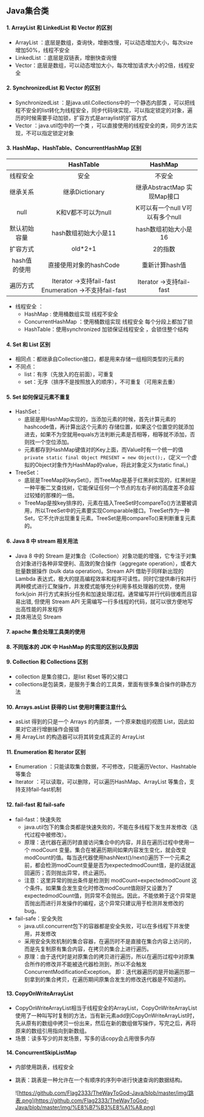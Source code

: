 ## Java集合类

#### 1. ArrayList 和 LinkedList 和 Vector 的区别 

- ArrayList ：底层是数组，查询快，增删改慢，可以动态增加大小，每次size增加50%，线程不安全
- LinkedList ：底层是双链表，增删快查询慢
- Vector：底层是数组，可以动态增加大小，每次增加请求大小的2倍，线程安全

#### 2. SynchronizedList 和 Vector 的区别 

- SynchronizedList ：是java.util.Collections中的一个静态内部类 ，可以把线程不安全的list转化为线程安全，同步代码块实现，可以指定锁定的对象，遍历的时候需要手动加锁，扩容方式是arraylist的扩容方式
- Vector ：java.util包中的一个类 ，可以直接使用的线程安全的类，同步方法实现，不可以指定锁定对象

#### 3. HashMap、HashTable、ConcurrentHashMap 区别 

|              |                          HashTable                          |                      HashMap                       |
| :----------: | :---------------------------------------------------------: | :------------------------------------------------: |
|   线程安全   |                            安全                             |                       不安全                       |
|   继承关系   |                       继承Dictionary                        |      继承AbstractMap             实现Map接口       |
|     null     |                     K和V都不可以为null                      | K可以有一个null                    V可以有多个null |
| 默认初始容量 |                    hash数组初始大小是11                     |                hash数组初始大小是16                |
|   扩容方式   |                           old*2+1                           |                      2的指数                       |
| hash值的使用 |                   直接使用对象的hashCode                    |                   重新计算hash值                   |
|   遍历方式   | Iterator ->支持fail-fast      Enumeration ->不支持fail-fast |              Iterator ->支持fail-fast              |

- 线程安全 ：
  - HashMap : 使用桶数组实现 线程不安全
  - ConcurrentHashMap ：使用桶数组实现 线程安全 每个分段上都加了锁
  - HashTable：使用synchronized 加锁保证线程安全 ，会锁住整个结构

#### 4. Set 和 List 区别 

- 相同点：都继承自Collection接口，都是用来存储一组相同类型的元素的
- 不同点：
  - list：有序（先放入的在前面），可重复
  - set：无序（排序不是按照放入的顺序），不可重复（可用来去重）

#### 5. Set 如何保证元素不重复 

- HashSet：
  - 底层是用HashMap实现的，当添加元素的时候，首先计算元素的hashcode值，再计算出这个元素的 存储位置，如果这个位置空的就添加进去，如果不为空就用equals方法判断元素是否相等，相等就不添加，否则找一个空位添加。 
  - 元素都存到HashMap键值对的Key上面，而Value时有一个统一的值`private static final Object PRESENT = new Object();`，(定义一个虚拟的Object对象作为HashMap的value，将此对象定义为static final。) 
- TreeSet：
  - 底层是TreeMap的keySet()，而TreeMap是基于红黑树实现的，红黑树是一种平衡二叉查找树，它能保证任何一个节点的左右子树的高度差不会超过较矮的那棵的一倍。 
  - TreeMap是按key排序的，元素在插入TreeSet时compareTo()方法要被调用，所以TreeSet中的元素要实现Comparable接口。TreeSet作为一种Set，它不允许出现重复元素。TreeSet是用compareTo()来判断重复元素的。 

#### 6. Java 8 中 stream 相关用法 

- Java 8 中的 Stream 是对集合（Collection）对象功能的增强，它专注于对集合对象进行各种非常便利、高效的聚合操作（aggregate operation），或者大批量数据操作 (bulk data operation)。Stream API 借助于同样新出现的 Lambda 表达式，极大的提高编程效率和程序可读性。同时它提供串行和并行两种模式进行汇聚操作，并发模式能够充分利用多核处理器的优势，使用 fork/join 并行方式来拆分任务和加速处理过程。通常编写并行代码很难而且容易出错, 但使用 Stream API 无需编写一行多线程的代码，就可以很方便地写出高性能的并发程序 
- 具体用法见 Stream

#### 7. apache 集合处理工具类的使用 

#### 8. 不同版本的 JDK 中 HashMap 的实现的区别以及原因 

#### 9. Collection 和 Collections 区别 

- collection 是集合接口，是list 和set 等的父接口
- collections是包装类，是服务于集合的工具类，里面有很多集合操作的静态方法

#### 10. Arrays.asList 获得的 List 使用时需要注意什么 

- asList 得到的只是一个 Arrays 的内部类，一个原来数组的视图 List，因此如果对它进行增删操作会报错 
- 用 ArrayList 的构造器可以将其转变成真正的 ArrayList 

#### 11. Enumeration 和 Iterator 区别 

- Enumeration ：只能读取集合数据，不可修改，只能遍历Vector、Hashtable等集合
- Iterator ：可以读取，可以删除，可以遍历HashMap、ArrayList 等集合，支持支持fail-fast机制 

#### 12. fail-fast 和 fail-safe 

- fail-fast：快速失败
  - java.util包下的集合类都是快速失败的，不能在多线程下发生并发修改（迭代过程中被修改）。
  -  原理：迭代器在遍历时直接访问集合中的内容，并且在遍历过程中使用一个 modCount 变量。集合在被遍历期间如果内容发生变化，就会改变modCount的值。每当迭代器使用hashNext()/next()遍历下一个元素之前，都会检测modCount变量是否为expectedmodCount值，是的话就返回遍历；否则抛出异常，终止遍历。 
  - 注意：这里异常的抛出条件是检测到 modCount=expectedmodCount 这个条件。如果集合发生变化时修改modCount值刚好又设置为了expectedmodCount值，则异常不会抛出。因此，不能依赖于这个异常是否抛出而进行并发操作的编程，这个异常只建议用于检测并发修改的bug。 
- fail-safe：安全失败 
  - java.util.concurrent包下的容器都是安全失败，可以在多线程下并发使用，并发修改 
  - 采用安全失败机制的集合容器，在遍历时不是直接在集合内容上访问的，而是先复制原有集合内容，在拷贝的集合上进行遍历。 
  - 原理：由于迭代时是对原集合的拷贝进行遍历，所以在遍历过程中对原集合所作的修改并不能被迭代器检测到，所以不会触发ConcurrentModificationException。 即：迭代器遍历的是开始遍历那一刻拿到的集合拷贝，在遍历期间原集合发生的修改迭代器是不知道的。   

#### 13. CopyOnWriteArrayList 

- CopyOnWriteArrayList相当于线程安全的ArrayList，CopyOnWriteArrayList使用了一种叫写时复制的方法，当有新元素add到CopyOnWriteArrayList时，先从原有的数组中拷贝一份出来，然后在新的数组做写操作，写完之后，再将原来的数组引用指向到新数组。 
- 场景：读多写少的并发场景，写多的话copy会占用很多内存

#### 14. ConcurrentSkipListMap 

- 内部使用跳表，线程安全

- 跳表：跳表是一种允许在一个有顺序的序列中进行快速查询的数据结构。 

  ![https://github.com/Flag2333/TheWayToGod-Java/blob/master/img/跳表.png](https://github.com/Flag2333/TheWayToGod-Java/blob/master/img/%E8%B7%B3%E8%A1%A8.png) 